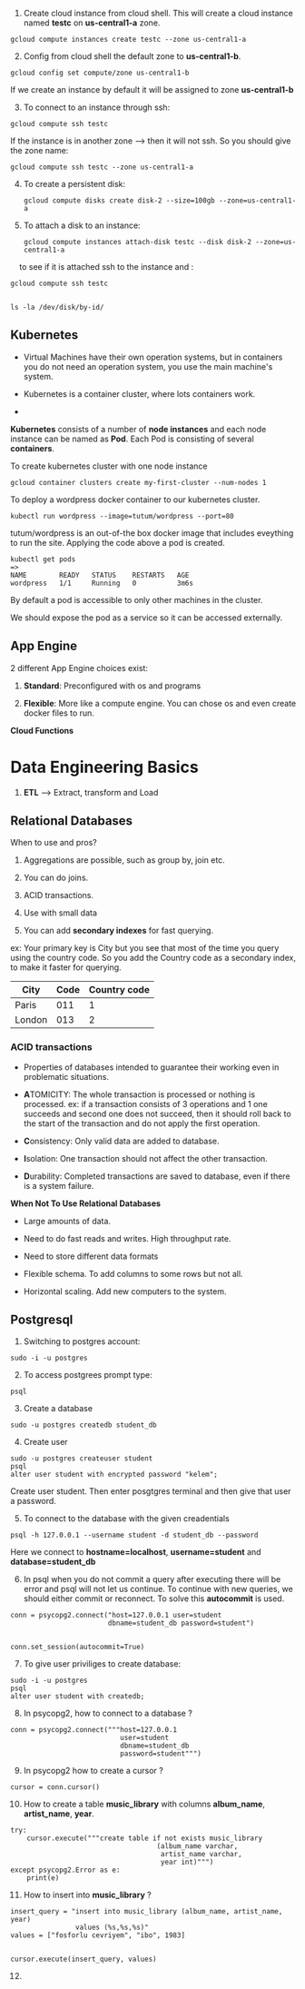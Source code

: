 1) Create cloud instance from cloud shell. This will create a cloud instance named **testc** on **us-central1-a** zone.

```
gcloud compute instances create testc --zone us-central1-a
```

2) Config from cloud shell the default zone to **us-central1-b**. 

```
gcloud config set compute/zone us-central1-b
```

If we create an instance by default it will be assigned to zone **us-central1-b**

3) To connect to an instance through ssh:

```
gcloud compute ssh testc
```

If the instance is in another zone --> then it will not ssh. So you should give the zone name:

```
gcloud compute ssh testc --zone us-central1-a
```

4. To create a persistent disk:
   
   ```
   gcloud compute disks create disk-2 --size=100gb --zone=us-central1-a
   ```

5. To attach a disk to an instance:
   
   ```
   gcloud compute instances attach-disk testc --disk disk-2 --zone=us-central1-a
   ```

    to see if it is attached ssh to the instance and :

```
gcloud compute ssh testc


ls -la /dev/disk/by-id/
```

## Kubernetes

- Virtual Machines have their own operation systems, but in containers you do not need an operation system, you use the main machine's system.

- Kubernetes is a container cluster, where lots containers work.

- <img title="" src="figures/kubernetes.png" alt="">

**Kubernetes** consists of a number of **node instances** and each node instance can be named as **Pod**. Each Pod is consisting of several **containers**.

To create kubernetes cluster with one node instance

```
gcloud container clusters create my-first-cluster --num-nodes 1
```

To deploy a wordpress docker container to our kubernetes cluster. 

```
kubectl run wordpress --image=tutum/wordpress --port=80
```

tutum/wordpress is an out-of-the box docker image that includes eveything to run the site. Applying the code above a pod is created. 

```
kubectl get pods
=>
NAME        READY   STATUS    RESTARTS   AGE
wordpress   1/1     Running   0          3m6s
```

By default a pod is accessible to only other machines in the cluster. 

We should expose the pod as a service so it can be accessed externally. 

## App Engine

2 different App Engine choices exist:

1) **Standard**: Preconfigured with os and programs

2) **Flexible**: More like a compute engine. You can chose os and even create docker files to run.

**Cloud Functions**

# Data Engineering Basics

1. **ETL** --> Extract, transform and Load

## Relational Databases

When to use and pros? 

1. Aggregations are possible, such as group by, join etc.

2. You can do joins.

3. ACID transactions.

4. Use with small data

5. You can add **secondary indexes** for fast querying.

ex: Your primary key is City but you see that most of the time you query using the country code. So you add the Country code as a secondary index, to make it faster for querying. 

| City   | Code | Country code |
| ------ | ---- | ------------ |
| Paris  | 011  | 1            |
| London | 013  | 2            |

### ACID transactions

- Properties of databases intended to guarantee their working even in problematic situations.

- **A**TOMICITY:  The whole transaction is processed or nothing is processed. ex: if a transaction consists of 3 operations and 1 one succeeds and second one does not succeed, then it should roll back to the start of the transaction and do not apply the first operation.

- **C**onsistency: Only valid data are added to database.

- **I**solation: One transaction should not affect the other transaction. 

- **D**urability: Completed transactions are saved to database, even if there is a system failure.

**When Not To Use Relational Databases**

- Large amounts of data.

- Need to do fast reads and writes. High throughput rate.

- Need to store different data formats

- Flexible schema. To add columns to some rows but not all.

- Horizontal scaling. Add new computers to the system. 

## Postgresql

1) Switching to postgres account:

```
sudo -i -u postgres
```

2. To access postgrees prompt type:

```
psql
```

3. Create a database

```
sudo -u postgres createdb student_db
```

4. Create user

```
sudo -u postgres createuser student
psql
alter user student with encrypted password "kelem";
```

Create user student. Then enter posgtgres terminal and then give that user a password.

5. To connect to the database with the given creadentials

```
psql -h 127.0.0.1 --username student -d student_db --password
```

Here we connect to **hostname=localhost**,  **username=student** and **database=student_db**

6. In psql when you do not commit a query after executing there will be error and psql will not let us continue. To continue with new queries, we should either commit or reconnect. To solve this **autocommit** is used.

```
conn = psycopg2.connect("host=127.0.0.1 user=student 
                        dbname=student_db password=student")


conn.set_session(autocommit=True)
```

7. To give user priviliges to create database:

```
sudo -i -u postgres
psql
alter user student with createdb;
```

8. In psycopg2, how to connect to a database ?

```
conn = psycopg2.connect("""host=127.0.0.1
                           user=student
                           dbname=student_db
                           password=student""")
```

9. In psycopg2 how to create a cursor ?

```
cursor = conn.cursor()
```

10. How to create a table **music\_library** with columns **album\_name**, **artist\_name**, **year**. 

```
try:
    cursor.execute("""create table if not exists music_library
                                    (album_name varchar,
                                     artist_name varchar,
                                     year int)""")
except psycopg2.Error as e:
    print(e)
```

11. How to insert into **music\_library** ?

```
insert_query = "insert into music_library (album_name, artist_name, year)
                values (%s,%s,%s)"
values = ["fosforlu cevriyem", "ibo", 1983]


cursor.execute(insert_query, values)
```

12. 
